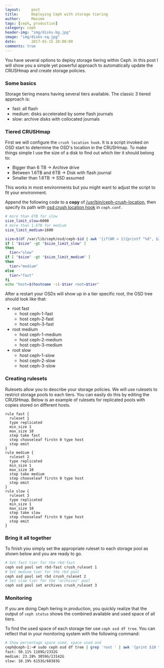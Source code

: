```yaml
---
layout:     post
title:      Deploying Ceph with storage tiering
author:     Maxime
tags: [ceph, production]
category: ceph
header-img: "img/disks-bg.jpg"
image: "img/disks-sq.jpg"
date:       2017-01-15 20:00:00
comments: true
---
```


<!-- A simple and powerful approach to-->
You have several options to deploy storage tiering within Ceph. In this post I will show you a simple yet powerful approach to automatically update the CRUSHmap and create storage policies.

### Some basics

Storage tiering means having several tiers available. The classic 3 tiered approach is:

* fast: all flash
* medium: disks accelerated by some flash journals
* slow: archive disks with collocated journals

### Tiered CRUSHmap

First we will configure the `crush location hook`. It is a script invoked on OSD start to determine the OSD's location in the CRUSHmap.
To make things simple I use the size of a disk to find out which tier it should belong to:

* Bigger than 6 TB &rarr; Archive drive
* Between 1.6TB and 6TB &rarr; Disk with flash journal
* Smaller than 1.6TB &rarr; SSD assumed

This works in most environments but you might want to adjust the script to fit your environment.

Append the following code to a **copy** of [/usr/bin/ceph-crush-location](https://github.com/ceph/ceph/blob/master/src/ceph-crush-location.in), then specify its path with [osd crush location hook](http://docs.ceph.com/docs/master/rados/operations/crush-map/#custom-location-hooks) in `ceph.conf`.

```bash
# more than 6TB for slow
size_limit_slow=6000
# more than 1.6TB for medium
size_limit_medium=1600

size=$(df /var/lib/ceph/osd/ceph-$id | awk '{if(NR > 1){printf "%d", $2/1024/1024}}')
if [ "$size" -gt "$size_limit_slow" ]
then
  tier="slow"
if [ "$size" -gt "$size_limit_medium" ]
then
  tier="medium"
else
  tier="fast"
fi
echo "host=$(hostname -s)-$tier root=$tier"
```
After a restart your OSDs will show up in a tier specific root, the OSD tree should look like that:

* root fast
  * host ceph-1-fast
  * host ceph-2-fast
  * host ceph-3-fast
* root medium
  * host ceph-1-medium
  * host ceph-2-medium
  * host ceph-3-medium
* root slow
  * host ceph-1-slow
  * host ceph-2-slow
  * host ceph-3-slow

### Creating rulesets

Rulesets allow you to describe your storage policies. We will use rulesets to restrict storage pools to each tiers. You can easily do this by editing the CRUSHmap. Below is an example of rulesets for replicated pools with copies stored on different hosts.

```
rule fast {
  ruleset 1
  type replicated
  min_size 1
  max_size 10
  step take fast
  step chooseleaf firstn 0 type host
  step emit
}
rule medium {
  ruleset 2
  type replicated
  min_size 1
  max_size 10
  step take medium
  step chooseleaf firstn 0 type host
  step emit
}
rule slow {
  ruleset 3
  type replicated
  min_size 1
  max_size 10
  step take slow
  step chooseleaf firstn 0 type host
  step emit
}
```

### Bring it all together

To finish you simply set the appropriate ruleset to each storage pool as shown below and you are ready to go.

```bash
# Set fast tier for the rbd-fast
ceph osd pool set rbd-fast crush_ruleset 1
# Set medium tier for the rbd pool
ceph osd pool set rbd crush_ruleset 2
# Set slow tier for the "archives" pool
ceph osd pool set archives crush_ruleset 3
```

### Monitoring
If you are doing Ceph tiering in production, you quickly realize that the output of `ceph status` shows the combined available and used space of all tiers.

To find the used space of each storage tier use `ceph osd df tree`. You can reflect that in your monitoring system with the following command:

```bash
# Show percentage space used, space used and
ceph@ceph-1:~# sudo ceph osd df tree | grep 'root ' | awk '{print $10 ":", $7 "%" " " $5 "/" $4}'
fast: 50.11% 1169G/2332G
medium: 23.28% 3059G/13142G
slow: 10.19% 6153G/60383G
```
